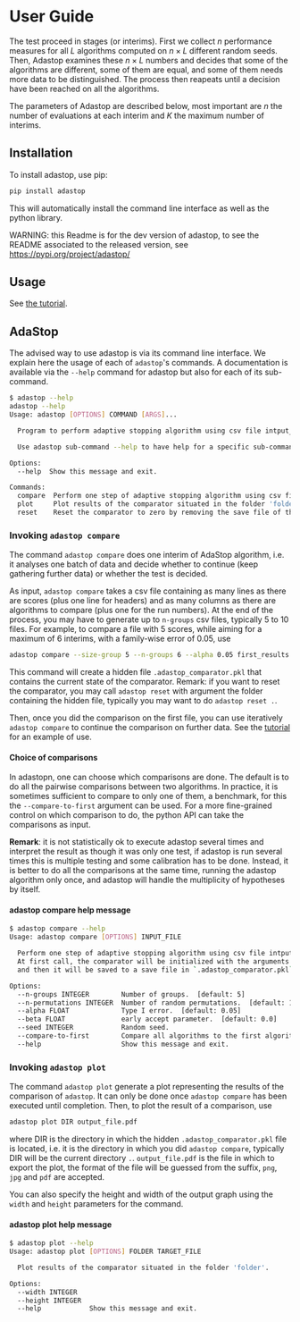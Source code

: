 # User Guide
The test proceed in stages (or interims). First we collect $n$ performance measures for all $L$ algorithms computed on $n\times L$ different random seeds.
Then, Adastop examines these $n\times L$ numbers and decides that some of the algorithms are different, some of them are equal, and some of them needs more data to be distinguished. The process then reapeats until a decision have been reached on all the algorithms.

The parameters of Adastop are described below, most important are $n$ the number of evaluations at each interim and $K$ the maximum number of interims.


## Installation

To install adastop, use pip:
```bash
pip install adastop
```

This will automatically install the command line interface as well as the python library.

WARNING: this Readme is for the dev version of adastop, to see the README associated to the released version, see https://pypi.org/project/adastop/



## Usage

See [the tutorial](tutorials).

## AdaStop 

The advised way to use adastop is via its command line interface. We explain here the usage of each of `adastop`'s commands. A documentation is available via the `--help` command for adastop but also for each of its sub-command.

```bash
$ adastop --help
adastop --help        
Usage: adastop [OPTIONS] COMMAND [ARGS]...

  Program to perform adaptive stopping algorithm using csv file intput_file.

  Use adastop sub-command --help to have help for a specific sub-command

Options:
  --help  Show this message and exit.

Commands:
  compare  Perform one step of adaptive stopping algorithm using csv file...
  plot     Plot results of the comparator situated in the folder 'folder'.
  reset    Reset the comparator to zero by removing the save file of the...
```

### Invoking `adastop compare`

The command `adastop compare` does one interim of AdaStop algorithm, i.e. it analyses one batch of data and decide whether to continue (keep gathering further data) or whether the test is decided.

As input, `adastop compare` takes a csv file containing as many lines as there are scores (plus one line for headers) and as many columns as there are algorithms to compare (plus one for the run numbers). At the end of the process, you may have to generate up to `n-groups` csv files, typically 5 to 10 files. For example, to compare a file with 5 scores, while aiming for a maximum of 6 interims, with a family-wise error of $0.05$, use

```bash
adastop compare --size-group 5 --n-groups 6 --alpha 0.05 first_results.csv
```

This command will create a hidden file `.adastop_comparator.pkl` that contains the current state of the comparator. Remark: if you want to reset the comparator, you may call `adastop reset` with argument the folder containing the hidden file, typically you may want to do `adastop reset .`.

Then, once you did the comparison on the first file, you can use iteratively `adastop compare` to continue the comparison on further data. See the [tutorial](Tutorial) for an example of use.

#### Choice of comparisons

In adastopn, one can choose which comparisons are done. The default is to do all the pairwise comparisons between two algorithms. In practice, it is sometimes sufficient to compare to only one of them, a benchmark, for this the `--compare-to-first` argument can be used. For a more fine-grained control on which comparison to do, the python API can take the comparisons as input.

**Remark**: it is not statistically ok to execute adastop several times and interpret the result as though it was only one test, if adastop is run several times this is multiple testing and some calibration has to be done. Instead, it is better to do all the comparisons at the same time, running the adastop algorithm only once, and adastop will handle the multiplicity of hypotheses by itself.

#### adastop compare help message

```bash
$ adastop compare --help
Usage: adastop compare [OPTIONS] INPUT_FILE

  Perform one step of adaptive stopping algorithm using csv file intput_file.
  At first call, the comparator will be initialized with the arguments passed
  and then it will be saved to a save file in `.adastop_comparator.pkl`.

Options:
  --n-groups INTEGER        Number of groups.  [default: 5]
  --n-permutations INTEGER  Number of random permutations.  [default: 10000]
  --alpha FLOAT             Type I error.  [default: 0.05]
  --beta FLOAT              early accept parameter.  [default: 0.0]
  --seed INTEGER            Random seed.
  --compare-to-first        Compare all algorithms to the first algorithm.
  --help                    Show this message and exit.
```


### Invoking `adastop plot`

The command `adastop plot` generate a plot representing the results of the comparison of `adastop`. It can only be done once `adastop compare` has been executed until completion. Then, to plot the result of a comparison, use 

```bash
adastop plot DIR output_file.pdf 
```
where DIR is the directory in which the hidden `.adastop_comparator.pkl` file is located, i.e. it is the directory in which you did `adastop compare`, typically DIR will be the current directory `.`. `output_file.pdf` is the file in which to export the plot, the format of the file will be guessed from the suffix, `png`, `jpg` and `pdf` are accepted.

You can also specify the height and width of the output graph using the `width` and `height` parameters for the command.

#### adastop plot help message

```bash
$ adastop plot --help
Usage: adastop plot [OPTIONS] FOLDER TARGET_FILE

  Plot results of the comparator situated in the folder 'folder'.

Options:
  --width INTEGER
  --height INTEGER
  --help            Show this message and exit.

```

